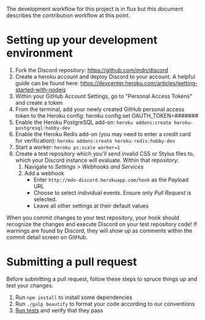 The development workflow for this project is in flux but this document describes
the contribution workflow at this point.

# Setting up your development environment

1. Fork the Discord repository:  https://github.com/mdn/discord
2. Create a heroku account and deploy Discord to your account. A helpful guide
   can be found here:
   https://devcenter.heroku.com/articles/getting-started-with-nodejs
3. Within your GitHub Account Settings, go to "Personal Access Tokens" and
   create a token
4. From the terminal, add your newly created GitHub personal access token to the
   Heroku config:  heroku config:set OAUTH_TOKEN=#######
5. Enable the Heroku PostgreSQL add-on: `heroku addons:create
   heroku-postgresql:hobby-dev`
6. Enable the Heroku Redis add-on (you may need to enter a credit card for
   verification): `heroku addons:create heroku-redis:hobby-dev`
7. Start a worker: `heroku ps:scale worker=1`
8. Create a test repository which you'll send invalid CSS or Stylus files to,
   which your Discord instance will evaluate. Within that repository:
    1. Navigate to *Settings* > *Webhooks and Services*
    2. Add a webhook
        * Enter `http://mdn-discord.herokuapp.com/hook` as the Payload URL
        * Choose to select individual events. Ensure only *Pull Request* is
          selected.
        * Leave all other settings at their default values

When you commit changes to your test repository, your hook should recognize the
changes and execute Discord on your test repository code!  If warnings are found
by Discord, they will show up as comments within the commit detail screen on
GitHub.

# Submitting a pull request

Before submitting a pull request, follow these steps to spruce things up and
test your changes.

1. Run `npm install` to install some dependencies
2. Run `./gulp beautify` to format your code according to our conventions
3. [Run tests](docs/TESTING.md) and verify that they pass
